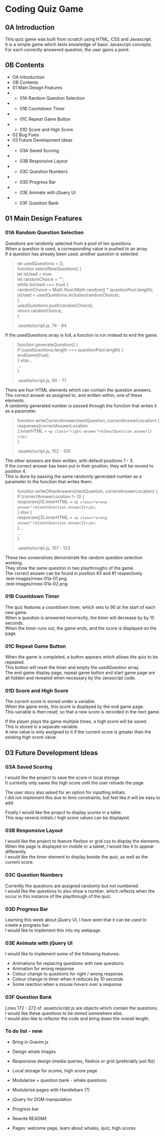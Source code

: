 # Coding Quiz Game
## 0A Introduction
This quiz game was built from scratch using HTML, CSS and Javascript.  
It is a simple game which tests knowledge of basic Javascript concepts.  
For each correctly answered question, the user gains a point.  

## 0B Contents  
- OA Introduction  
- OB Contents  
- 01 Main Design Features  
- - 01A Random Question Selection  
- - 01B Countdown Timer   
- - 01C Repeat Game Button  
- - 01D Score and High Score  
- 02 Bug Fixes  
- 03 Future Development Ideas  
- - 03A Saved Scoring  
- - 03B Responsive Layout  
- - 03C Question Numbers  
- - 03D Progress Bar  
- - 03E Animate with jQuery UI  
- - 03F Question Bank  


## 01 Main Design Features
### 01A Random Question Selection
Questions are randomly selected from a pool of ten questions.  
When a question is used, a corresponding value is pushed to an array.  
If a question has already been used, another question is selected.  
  
> let usedQuestions = [];  
> function selectNewQuestion() {  
>  let isUsed = true;  
>  let randomChoice = "";  
>  while (isUsed === true) {  
>    randomChoice = Math.floor(Math.random() * questionPool.length);  
>    isUsed = usedQuestions.includes(randomChoice);  
>  }  
>  usedQuestions.push(randomChoice);  
>  return randomChoice;  
> }
>   
> .assets/script.js, 74 - 84  
  
If the usedQuestions array is full, a function is run instead to end the game.  
  
> function generateQuestion() {  
>  if (usedQuestions.length === questionPool.length) {  
>    endGame(true);  
>  } else...  
> ...  
> }  
>  
> .assets/script.js, 60 - 71.  

There are four HTML elements which can contain the question answers.  
The correct answer as assigned to, and written within, one of these elements.  
A randomly generated number is passed through the function that writes it as a parameter.  

> function writeCorrectAnswer(nextQuestion, correctAnswerLocation) {  
>  responses[correctAnswerLocation  
> ].innerHTML = `<p class="right-answer">${nextQuestion.answer1}</p>`;  
> }  
>  
> .assets/script.js, 102 - 105  
  
The other answers are then written, with default positions 1 - 3.  
If the correct answer has been put in their position, they will be moved to position 4.  
This is done by passing the same randomly generated number as a parameter to the function that writes them:   

>function writeOtherAnswers(nextQuestion, correctAnswerLocation) {  
>  if (correctAnswerLocation != 0) {  
>    responses[0].innerHTML = `<p class="wrong-answer">${nextQuestion.answer2}</p>`;  
>  } else {  
>    responses[3].innerHTML = `<p class="wrong-answer">${nextQuestion.answer2}</p>`;  
>  }...  
> ...  
> }  
>  
> .assets/script.js, 107 - 123  
  
These two screenshots demonstrate the random question selection working.  
They show the same question in two playthroughs of the game.  
The correct answer can be found in position #3 and #1 respectively.   
.test-images/rmex-01a-01.png  
.test-images/rmex-01a-02.png  
  
### 01B Countdown Timer  
The quiz features a countdown timer, which sets to 90 at the start of each new game.  
When a question is answered incorrectly, the timer will decrease by by 10 seconds.  
When the timer runs out, the game ends, and the score is displayed on the page.  

### 01C Repeat Game Button
When the game is completed, a button appears which allows the quiz to be repeated.  
This button will reset the timer and empty the usedQuestion array.  
The end game display page, repeat game button and start game page are all hidden and revealed when necessary by the Javascript code.   

### 01D Score and High Score
The current score is stored under a variable.  
When the game ends, this score is displayed by the end game page.  
This variable is then reset, so that a new score is recorded in the next game.  

If the player plays the game multiple times, a high score will be saved.  
This is stored in a separate variable.  
A new value is only assigned to it if the current score is greater than the existing high score value.  

## 03 Future Development Ideas
### 03A Saved Scoring
I would like the project to save the score in local storage.  
It currently only saves the high score until the user reloads the page.  

The user story also asked for an option for inputting initials.  
I did not implement this due to time constraints, but feel like it will be easy to add.  

Finally I would like the project to display scores in a table.  
This way several initials / high score values can be displayed.  

### 03B Responsive Layout
I would like the project to feature flexbox or grid css to display the elements.  
When the page is displayed on mobile or a tablet, I would like it to appear differently.  
I would like the timer element to display beside the quiz, as well as the current score.  

### 03C Question Numbers
Currently the questions are assigned randomly but not numbered.  
I would like the questions to also show a number, which reflects when the occur in this instance of the playthrough of the quiz.  

### 03D Progress Bar
Learning this week about jQuery UI, I have seen that it can be used to create a progress bar.  
I would like to implement this into my webpage.   

### 03E Animate with jQuery UI
I would like to implement some of the following features:  
 - Animations for replacing questions with new questions  
 - Animation for wrong response  
 - Colour change to questions for right / wrong response  
 - Colour change to timer when it reduces by 10 seconds  
 - Some reaction when a mouse hovers over a response  

### 03F Question Bank
Lines 172 - 272 of .assets/script.js are objects which contain the questions.  
I would like these questions to be stored somewhere else.  
I would also like to refactor the code and bring down the overall length.

### To do list - new
 - Bring in Granim.js
 - Design whale images
 - Responsive design (media queries, flexbox or grid (preferably just fb))
 - Local storage for scores, high score page
 - Modularise + question bank - whale questions
 - Modularise pages with Handlebars (?)
 - jQuery for DOM manipulation
 - Progress bar
 - Rewrite README

 - Pages: welcome page, learn about whales, quiz, high scores